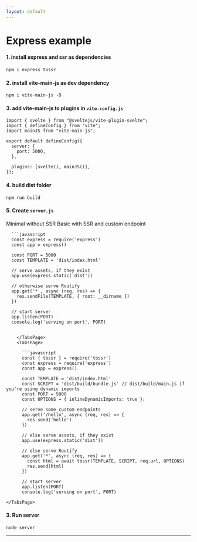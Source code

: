 ```yaml
---
layout: default
---
```


<script>
    import { Tabs, TabsLink, TabsPage } from "@sveltech/bricks";
</script>

# Express example

#### 1. install express and ssr as dependencies
```
npm i express tossr
```

#### 2. install vite-main-js as dev dependency
```
npm i vite-main-js -D
```

#### 3. add vite-main-js to plugins in `vite.config.js`
```
import { svelte } from "@sveltejs/vite-plugin-svelte";
import { defineConfig } from "vite";
import mainJS from "vite-main-js";

export default defineConfig({
  server: {
    port: 5000,
  },

  plugins: [svelte(), mainJS()],
});
```

#### 4. build dist folder
```
npm run build
```


#### 5. Create `server.js`

<Tabs>
  <div class="c-tabs">
    <TabsLink>Minimal without SSR</TabsLink>
    <TabsLink>Basic with SSR and custom endpoint</TabsLink>

  </div>
  <div class="c-tabs-pages">
    <TabsPage>

      ```javascript
      const express = require('express')
      const app = express()

      const PORT = 5000
      const TEMPLATE = 'dist/index.html'

      // serve assets, if they exist
      app.use(express.static('dist'))

      // otherwise serve Routify
      app.get('*', async (req, res) => {
        res.sendFile(TEMPLATE, { root: __dirname })
      })

      // start server
      app.listen(PORT)
      console.log('serving on port', PORT)

```

    </TabsPage>
    <TabsPage>

      ```javascript
      const { tossr } = require('tossr')
      const express = require('express')
      const app = express()

      const TEMPLATE = 'dist/index.html'
      const SCRIPT = 'dist/build/bundle.js' // dist/build/main.js if you're using dynamic imports
      const PORT = 5000
      const OPTIONS = { inlineDynamicImports: true };

      // serve some custom endpoints
      app.get('/hello', async (req, res) => {
        res.send('hello')
      })

      // else serve assets, if they exist
      app.use(express.static('dist'))

      // else serve Routify
      app.get('*', async (req, res) => {        
        const html = await tossr(TEMPLATE, SCRIPT, req.url, OPTIONS)
        res.send(html)
      })

      // start server
      app.listen(PORT)
      console.log('serving on port', PORT)
```
    </TabsPage>
  </div>
</Tabs>





#### 3. Run server
```
node server
```

---

